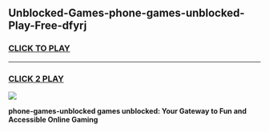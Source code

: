 
## Unblocked-Games-phone-games-unblocked-Play-Free-dfyrj
<h3>
<a href="https://premium76.site?title=phone-games-unblocked&ref=22A">CLICK TO PLAY</a></h3>
<hr>

<h3>
<a href="https://premium76.site?title=phone-games-unblocked&ref=22A">CLICK 2 PLAY</a>
  
</h3>

<a href="https://premium76.site?title=phone-games-unblocked&ref=22A"><img src="https://clearcache.store/games.png"></a>


**phone-games-unblocked games unblocked: Your Gateway to Fun and Accessible Online Gaming**
